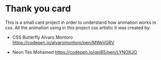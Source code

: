 # Thank you card

This is a small card project in order to understand how animation works in css. All the animation using in this project css artistic it was created by: 

- CSS Butterfly
Alvaro Montoro
https://codepen.io/alvaromontoro/pen/MWeVGRV

- Neon Tex
Mohamed
https://codepen.io/qpi65/pen/LYNOXJO
